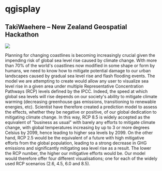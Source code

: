 # qgisplay

## TakiWaehere – New Zealand Geospatial Hackathon

![](https://www.mbie.govt.nz/assets/Images/LSE-Geo-Hack-banner.jpg)

Planning for changing coastlines is becoming increasingly crucial given the impending risk of global sea level rise caused by climate change. With more than 70% of the world's coastlines now modified in some shape or form by humans, we need to know how to mitigate potential damage to our urban landscapes caused by gradual sea level rise and flash flooding events. The model we are attempting to create would allow any user to visualize sea level rise in a given area under multiple Representative Concentration Pathways (RCP) levels defined by the IPCC. Indeed, the speed at which global sea levels will rise depends on our society's ability to mitigate climate warming (decreasing greenhouse gas emissions, transitioning to renewable energies, etc). Scientist have therefore created a prediction model to assess the effects, whether they be negative or positive, of our global dedication to mitigating climate change. In this way, RCP 8.5 is widely accepted as the equivalent of "business as usual" with barely any efforts to mitigate climate change, with global temperatures increasing by up to 3 or more degrees Celsius by 2099, hence leading to higher sea levels by 2099. On the other hand, RCP 2.5 would be the equivalent of a future with high mitigative efforts from the global population, leading to a strong decrease in GHG emissions and significantly mitigating sea level rise as a result. The lower the RCP number, the higher our mitigative efforts would be. Our model would therefore offer four different visualisations; one for each of the widely used RCP scenarios (2.6, 4.5, 6.0 and 8.5).
